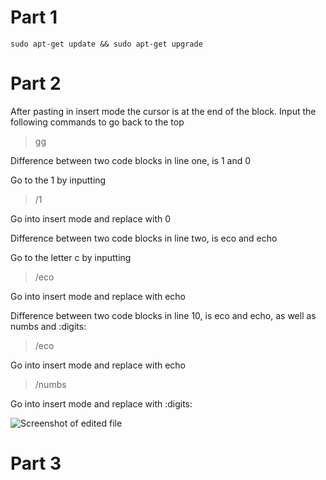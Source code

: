# Part 1

```
sudo apt-get update && sudo apt-get upgrade
```

# Part 2

After pasting in insert mode the cursor is at the end of the block. 
Input the following commands to go back to the top

>gg

Difference between two code blocks in line one, is 1 and 0

Go to the 1 by inputting

>/1 

Go into insert mode and replace with 0

Difference between two code blocks in line two, is eco and echo

Go to the letter c by inputting

>/eco 

Go into insert mode and replace with echo

Difference between two code blocks in line 10, is eco and echo, as well as numbs and :digits:

>/eco

Go into insert mode and replace with echo

>/numbs

Go into insert mode and replace with :digits:

![Screenshot of edited file](Images/Part2_Screenshot)

# Part 3




